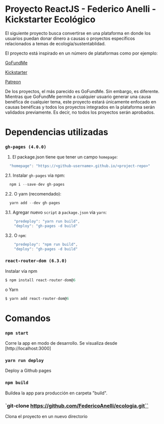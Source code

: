 # Proyecto ReactJS - Federico Anelli - Kickstarter Ecológico

El siguiente proyecto busca convertirse en una plataforma en donde los usuarios puedan donar dinero a causas o proyectos específicos relacionados a temas de ecología/sustentablidad.

El proyecto está inspirado en un número de plataformas como por ejemplo:

[GoFundMe](https://gofundme.com)

[Kickstarter](https://kickstarter.com)

[Patreon](https://www.patreon.com/)

De los proyectos, el más parecido es GoFundMe. Sin embargo, es diferente. Mientras que GoFundMe permite a cualquier usuario generar una causa benéfica de cualquier tema, este proyecto estará únicamente enfocado en causas benéficas y todos los proyectos integrados en la plataforma serán validados previamente. Es decir, no todos los proyectos serán aprobados.

# Dependencias utilizadas

### `gh-pages (4.0.0)`

1. El package.json tiene que tener un campo `homepage`: 

```javascript
  "homepage": "https://<github-username>.github.io/<project-repo>"
```

2.1. Instalar `gh-pages` via npm:

```javascript
  npm i --save-dev gh-pages
```

2.2. O yarn (recomendado):

```javascript
  yarn add --dev gh-pages
```

3.1. Agregar nuevo `script` a `package.json` via `yarn`:

```javascript
    "predeploy": "yarn run build",
    "deploy": "gh-pages -d build"
```

3.2. O `npm`:

```javascript
    "predeploy": "npm run build",
    "deploy": "gh-pages -d build"
```



### `react-router-dom (6.3.0)`

Instalar vía npm

```javascript
$ npm install react-router-dom@6
```

o Yarn

```javascript
$ yarn add react-router-dom@6
```


# Comandos

### `npm start`

Corre la app en modo de desarrollo.
Se visualiza desde [http://localhost:3000]

### `yarn run deploy`


Deploy a Github pages

### `npm build`

Buildea la app para producción en carpeta "build".

### `git-clone https://github.com/FedericoAnelli/ecologia.git``

Clona el proyecto en un nuevo directorio
